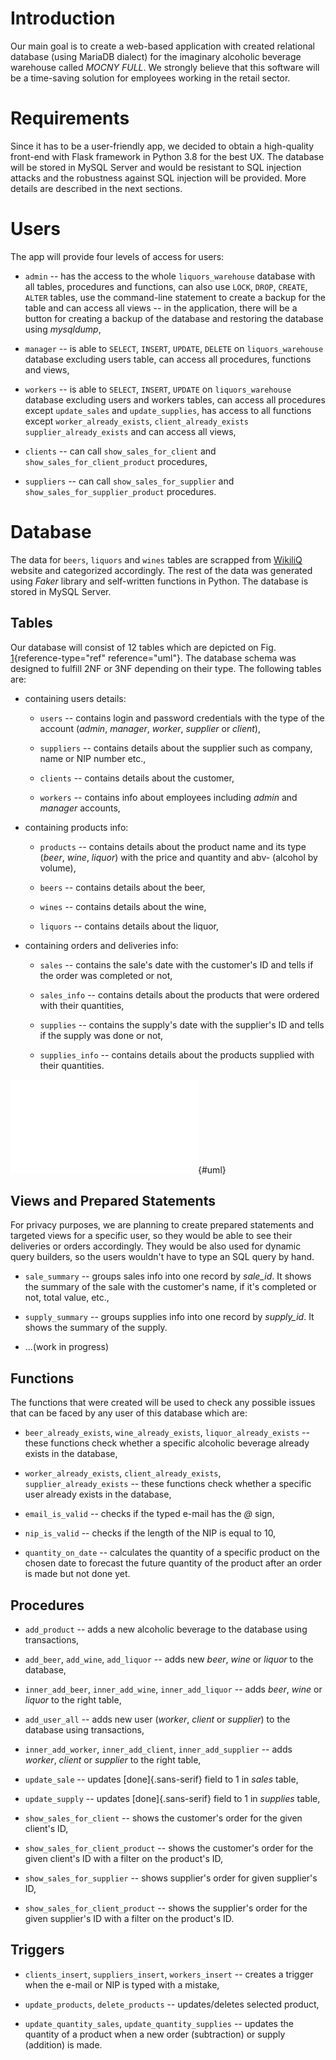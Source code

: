 # Introduction

Our main goal is to create a web-based application with created
relational database (using MariaDB dialect) for the imaginary alcoholic
beverage warehouse called *MOCNY FULL*. We strongly believe that this
software will be a time-saving solution for employees working in the
retail sector.

# Requirements

Since it has to be a user-friendly app, we decided to obtain a
high-quality front-end with Flask framework in Python 3.8 for the best
UX. The database will be stored in MySQL Server and would be resistant
to SQL injection attacks and the robustness against SQL injection will
be provided. More details are described in the next sections.

# Users

The app will provide four levels of access for users:

-   `admin` -- has the access to the whole `liquors_warehouse` database
    with all tables, procedures and functions, can also use `LOCK`,
    `DROP`, `CREATE`, `ALTER` tables, use the command-line statement to
    create a backup for the table and can access all views -- in the
    application, there will be a button for creating a backup of the
    database and restoring the database using *mysqldump*,

-   `manager` -- is able to `SELECT`, `INSERT`, `UPDATE`, `DELETE` on
    `liquors_warehouse` database excluding users table, can access all
    procedures, functions and views,

-   `workers` -- is able to `SELECT`, `INSERT`, `UPDATE` on
    `liquors_warehouse` database excluding users and workers tables, can
    access all procedures except `update_sales` and `update_supplies`,
    has access to all functions except `worker_already_exists`,
    `client_already_exists` `supplier_already_exists` and can access all
    views,

-   `clients` -- can call `show_sales_for_client` and
    `show_sales_for_client_product` procedures,

-   `suppliers` -- can call `show_sales_for_supplier` and
    `show_sales_for_supplier_product` procedures.

# Database

The data for `beers`, `liquors` and `wines` tables are scrapped from
[WikiliQ](https://wikiliq.org/) website and categorized accordingly. The
rest of the data was generated using *Faker* library and self-written
functions in Python. The database is stored in MySQL Server.

## Tables

Our database will consist of 12 tables which are depicted on Fig.
[1](#uml){reference-type="ref" reference="uml"}. The database schema was
designed to fulfill 2NF or 3NF depending on their type. The following
tables are:

-   containing users details:

    -   `users` -- contains login and password credentials with the type
        of the account (*admin*, *manager*, *worker*, *supplier* or
        *client*),

    -   `suppliers` -- contains details about the supplier such as
        company, name or NIP number etc.,

    -   `clients` -- contains details about the customer,

    -   `workers` -- contains info about employees including *admin* and
        *manager* accounts,

-   containing products info:

    -   `products` -- contains details about the product name and its
        type (*beer*, *wine*, *liquor*) with the price and quantity and
        abv- (alcohol by volume),

    -   `beers` -- contains details about the beer,

    -   `wines` -- contains details about the wine,

    -   `liquors` -- contains details about the liquor,

-   containing orders and deliveries info:

    -   `sales` -- contains the sale's date with the customer's ID and
        tells if the order was completed or not,

    -   `sales_info` -- contains details about the products that were
        ordered with their quantities,

    -   `supplies` -- contains the supply's date with the supplier's ID
        and tells if the supply was done or not,

    -   `supplies_info` -- contains details about the products supplied
        with their quantities.

![UML diagram generated in MySQL Workspace.](UML.pdf){#uml}

## Views and Prepared Statements

For privacy purposes, we are planning to create prepared statements and
targeted views for a specific user, so they would be able to see their
deliveries or orders accordingly. They would be also used for dynamic
query builders, so the users wouldn't have to type an SQL query by hand.

-   `sale_summary` -- groups sales info into one record by *sale_id*. It
    shows the summary of the sale with the customer's name, if it's
    completed or not, total value, etc.,

-   `supply_summary` -- groups supplies info into one record by
    *supply_id*. It shows the summary of the supply.

-   ...(work in progress)

## Functions

The functions that were created will be used to check any possible
issues that can be faced by any user of this database which are:

-   `beer_already_exists`, `wine_already_exists`,
    `liquor_already_exists` -- these functions check whether a specific
    alcoholic beverage already exists in the database,

-   `worker_already_exists`, `client_already_exists`,
    `supplier_already_exists` -- these functions check whether a
    specific user already exists in the database,

-   `email_is_valid` -- checks if the typed e-mail has the *@* sign,

-   `nip_is_valid` -- checks if the length of the NIP is equal to 10,

-   `quantity_on_date` -- calculates the quantity of a specific product
    on the chosen date to forecast the future quantity of the product
    after an order is made but not done yet.

## Procedures

-   `add_product` -- adds a new alcoholic beverage to the database using
    transactions,

-   `add_beer`, `add_wine`, `add_liquor` -- adds new *beer*, *wine* or
    *liquor* to the database,

-   `inner_add_beer`, `inner_add_wine`, `inner_add_liquor` -- adds
    *beer*, *wine* or *liquor* to the right table,

-   `add_user_all` -- adds new user (*worker*, *client* or *supplier*)
    to the database using transactions,

-   `inner_add_worker`, `inner_add_client`, `inner_add_supplier` -- adds
    *worker*, *client* or *supplier* to the right table,

-   `update_sale` -- updates [done]{.sans-serif} field to 1 in *sales*
    table,

-   `update_supply` -- updates [done]{.sans-serif} field to 1 in
    *supplies* table,

-   `show_sales_for_client` -- shows the customer's order for the given
    client's ID,

-   `show_sales_for_client_product` -- shows the customer's order for
    the given client's ID with a filter on the product's ID,

-   `show_sales_for_supplier` -- shows supplier's order for given
    supplier's ID,

-   `show_sales_for_client_product` -- shows the supplier's order for
    the given supplier's ID with a filter on the product's ID.

## Triggers

-   `clients_insert`, `suppliers_insert`, `workers_insert` -- creates a
    trigger when the e-mail or NIP is typed with a mistake,

-   `update_products`, `delete_products` -- updates/deletes selected
    product,

-   `update_quantity_sales`, `update_quantity_supplies` -- updates the
    quantity of a product when a new order (subtraction) or supply
    (addition) is made.
